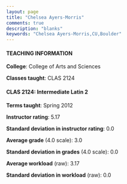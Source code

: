 ```yaml
---
layout: page
title: "Chelsea Ayers-Morris" 
comments: true
description: "blanks"
keywords: "Chelsea Ayers-Morris,CU,Boulder"
---
```

<head>
<script src="https://ajax.googleapis.com/ajax/libs/jquery/2.1.3/jquery.min.js"></script>
<script src="https://dl.dropboxusercontent.com/s/pc42nxpaw1ea4o9/highcharts.js?dl=0"></script>
<!-- <script src="../assets/js/highcharts.js"></script> -->
<style type="text/css">@font-face {
	font-family: "Bebas Neue";
	src: url(https://www.filehosting.org/file/details/544349/BebasNeue Regular.otf) format("opentype");
	}
	h1.Bebas { 
		font-family: "Bebas Neue", Verdana, Tahoma;
	}
</style>
</head>
	   
#### TEACHING INFORMATION

**College**: College of Arts and Sciences

**Classes taught**: CLAS 2124

#### CLAS 2124: Intermediate Latin 2

**Terms taught**: Spring 2012

**Instructor rating**: 5.17

**Standard deviation in instructor rating**: 0.0

**Average grade** (4.0 scale): 3.0

**Standard deviation in grades** (4.0 scale): 0.0

**Average workload** (raw): 3.17

**Standard deviation in workload** (raw): 0.0

